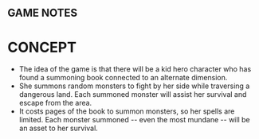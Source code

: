 ## GAME NOTES

# CONCEPT
* The idea of the game is that there will be a kid hero character who has found a summoning book connected to an alternate dimension.
* She summons random monsters to fight by her side while traversing a dangerous land.  Each summoned monster will assist her survival and escape from the area.
* It costs pages of the book to summon monsters, so her spells are limited.  Each monster summoned -- even the most mundane -- will be an asset to her survival.
